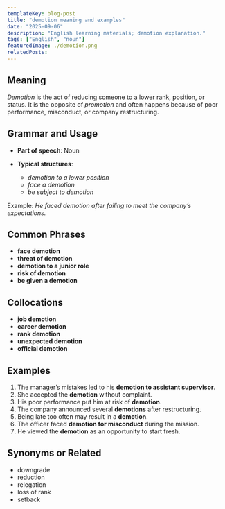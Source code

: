 ```yaml
---
templateKey: blog-post
title: "demotion meaning and examples"
date: "2025-09-06"
description: "English learning materials; demotion explanation."
tags: ["English", "noun"]
featuredImage: ./demotion.png
relatedPosts:
---
```


## Meaning

_Demotion_ is the act of reducing someone to a lower rank, position, or status.
It is the opposite of _promotion_ and often happens because of poor performance, misconduct, or company restructuring.

## Grammar and Usage

- **Part of speech**: Noun
- **Typical structures**:

  - _demotion to a lower position_
  - _face a demotion_
  - _be subject to demotion_

Example: _He faced demotion after failing to meet the company’s expectations._

## Common Phrases

- **face demotion**
- **threat of demotion**
- **demotion to a junior role**
- **risk of demotion**
- **be given a demotion**

## Collocations

- **job demotion**
- **career demotion**
- **rank demotion**
- **unexpected demotion**
- **official demotion**

## Examples

1. The manager’s mistakes led to his **demotion to assistant supervisor**.
2. She accepted the **demotion** without complaint.
3. His poor performance put him at risk of **demotion**.
4. The company announced several **demotions** after restructuring.
5. Being late too often may result in a **demotion**.
6. The officer faced **demotion for misconduct** during the mission.
7. He viewed the **demotion** as an opportunity to start fresh.

## Synonyms or Related

- downgrade
- reduction
- relegation
- loss of rank
- setback
